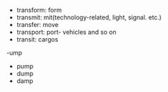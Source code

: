 - transform: form
- transmit: mit(technology-related, light, signal. etc.)
- transfer: move
- transport: port- vehicles and so on
- transit: cargos

-ump
- pump
- dump
- damp